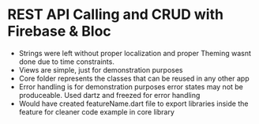 # REST API Calling and CRUD with Firebase & Bloc

- Strings were left without proper localization and proper Theming wasnt done due to time constraints.
- Views are simple, just for demonstration purposes
- Core folder represents the classes that can be reused in any other app
- Error handling is for demonstration purposes error states may not be produceable. Used dartz and freezed for error handling
- Would have created featureName.dart file to export libraries inside the feature for cleaner code example in core library